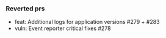 ### Reverted prs

- feat: Additional logs for application versions #279 + #283
- vuln: Event reporter critical fixes #278
